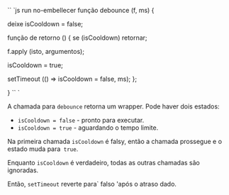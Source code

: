 

`` `js run no-embellecer
função debounce (f, ms) {

deixe isCooldown = false;

função de retorno () {
se (isCooldown) retornar;

f.apply (isto, argumentos);

isCooldown = true;

setTimeout (() => isCooldown = false, ms);
};

}
`` `

A chamada para `debounce` retorna um wrapper. Pode haver dois estados:

- `isCooldown = false` - pronto para executar.
- `isCooldown = true` - aguardando o tempo limite.

Na primeira chamada `isCooldown` é falsy, então a chamada prossegue e o estado muda para` true`.

Enquanto `isCooldown` é verdadeiro, todas as outras chamadas são ignoradas.

Então, `setTimeout` reverte para` falso 'após o atraso dado.
